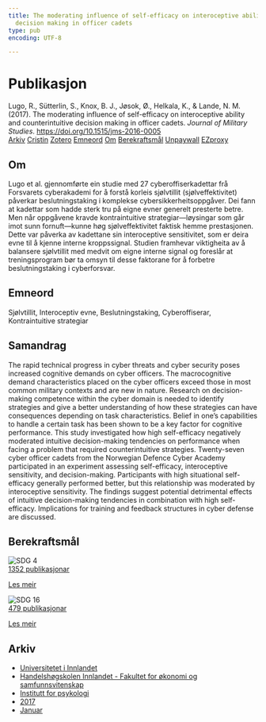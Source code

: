 ```yaml
---
title: The moderating influence of self-efficacy on interoceptive ability and counterintuitive
  decision making in officer cadets
type: pub
encoding: UTF-8

---
```

<h1>Publikasjon</h1>
<article id="csl-bib-container-X4BTXZM9" class="csl-bib-container">
  <div class="csl-bib-body"> <div class="csl-entry">Lugo, R., Sütterlin, S., Knox, B. J., Jøsok, Ø., Helkala, K., &#38; Lande, N. M. (2017). The moderating influence of self-efficacy on interoceptive ability and counterintuitive decision making in officer cadets. <i>Journal of Military Studies</i>. <a href="https://doi.org/10.1515/jms-2016-0005">https://doi.org/10.1515/jms-2016-0005</a></div> </div>
  <div class="csl-bib-buttons">
    <a href="#taxonomy-article-X4BTXZM9" alt="archive" class="csl-bib-button">Arkiv</a>
    <a href="https://app.cristin.no/results/show.jsf?id=1421324" alt="Cristin" class="csl-bib-button">Cristin</a>
    <a href="http://zotero.org/groups/5881554/items/X4BTXZM9" alt="Zotero" class="csl-bib-button">Zotero</a>
    <a href="#keywords-article-X4BTXZM9" alt="keywords" class="csl-bib-button">Emneord</a>
    <a href="#about-article-X4BTXZM9" alt="about_pub" class="csl-bib-button">Om</a>
    <a href="#sdg-article-X4BTXZM9" alt="sdg" class="csl-bib-button">Berekraftsmål</a>
    <a href="https://sciendo.com/pdf/10.1515/jms-2016-0005" alt="Unpaywall" class="csl-bib-button">Unpaywall</a>
    <a href="https://sciendo.com/pdf/10.1515/jms-2016-0005" alt="EZproxy" class="csl-bib-button">EZproxy</a>
  </div>
  <div id="csl-bib-meta-container-X4BTXZM9"></div>
</article>
<div id="csl-bib-meta-X4BTXZM9" class="csl-bib-meta">
  <article id="about-article-X4BTXZM9" class="about_pub-article">
    <h1>Om</h1>
    Lugo et al. gjennomførte ein studie med 27 cyberoffiserkadettar frå Forsvarets cyberakademi for å forstå korleis sjølvtillit (sjølveffektivitet) påverkar beslutningstaking i komplekse cybersikkerheitsoppgåver. Dei fann at kadettar som hadde sterk tru på eigne evner generelt presterte betre. Men når oppgåvene kravde kontraintuitive strategiar—løysingar som går imot sunn fornuft—kunne høg sjølveffektivitet faktisk hemme prestasjonen. Dette var påverka av kadettane sin interoceptive sensitivitet, som er deira evne til å kjenne interne kroppssignal. Studien framhevar viktigheita av å balansere sjølvtillit med medvit om eigne interne signal og foreslår at treningsprogram bør ta omsyn til desse faktorane for å forbetre beslutningstaking i cyberforsvar.
  </article>
  <article id="keywords-article-X4BTXZM9" class="keywords-article">
    <h1>Emneord</h1>
    Sjølvtillit, Interoceptiv evne, Beslutningstaking, Cyberoffiserar, Kontraintuitive strategiar
  </article>
  <article id="abstract-article-X4BTXZM9" class="abstract-article">
    <h1>Samandrag</h1>
    The rapid technical progress in cyber threats 
and cyber security poses increased cognitive demands on 
cyber officers. The macrocognitive demand characteristics 
placed on the cyber officers exceed those in most common 
military contexts and are new in nature. Research on 
decision-making competence within the cyber domain 
is needed to identify strategies and give a better understanding 
of how these strategies can have consequences 
depending on task characteristics. Belief in one’s capabilities 
to handle a certain task has been shown to be a key 
factor for cognitive performance. This study investigated 
how high self-efficacy negatively moderated intuitive 
decision-making tendencies on performance when facing 
a problem that required counterintuitive strategies. 
Twenty-seven cyber officer cadets from the Norwegian 
Defence Cyber Academy participated in an experiment 
assessing self-efficacy, interoceptive sensitivity, 
and decision-making. Participants with high situational 
self-efficacy generally performed better, but this relationship 
was moderated by interoceptive sensitivity. 
The findings suggest potential detrimental effects of 
intuitive decision-making tendencies in combination with 
high self-efficacy. Implications for training and feedback 
structures in cyber defense are discussed.
  </article>
  <article id="sdg-article-X4BTXZM9" class="sdg-article">
    <h1>Berekraftsmål</h1>
    <div class="sdg-container"><div id="sdg4" class="sdg">
        <img src="{{< params subfolder >}}images/sdg/sdg04_nn.png" class="image" alt="SDG 4">
        <div class="sdg-overlay">
          <a href="/nn/archive/?key=?sdg=4#archive" class="sdg-publication-count"><span>1352</span> publikasjonar</a>
          <p><a href="https://fn.no/om-fn/fns-baerekraftsmaal/god-utdanning?lang=nno-NO" class="sdg-read-more">Les meir</a></p>
        </div>
      </div> <div id="sdg16" class="sdg">
        <img src="{{< params subfolder >}}images/sdg/sdg16_nn.png" class="image" alt="SDG 16">
        <div class="sdg-overlay">
          <a href="/nn/archive/?key=?sdg=16#archive" class="sdg-publication-count"><span>479</span> publikasjonar</a>
          <p><a href="https://fn.no/om-fn/fns-baerekraftsmaal/fred-rettferdighet-og-velfungerende-institusjoner?lang=nno-NO" class="sdg-read-more">Les meir</a></p>
        </div>
      </div></div>
  </article>
  <article id="taxonomy-article-X4BTXZM9" class="taxonomy-article">
    <h1>Arkiv</h1>
    <ul>
      <li>
        <a href="/nn/archive/?key=3DCRN523">Universitetet i Innlandet</a>
      </li>
      <li>
        <a href="/nn/archive/?key=DU8Q9LN9">Handelshøgskolen Innlandet - Fakultet for økonomi og samfunnsvitenskap</a>
      </li>
      <li>
        <a href="/nn/archive/?key=KTD9NXA8">Institutt for psykologi</a>
      </li>
      <li>
        <a href="/nn/archive/?key=E9KSSDJQ">2017</a>
      </li>
      <li>
        <a href="/nn/archive/?key=WC86PEFJ">Januar</a>
      </li>
    </ul>
  </article>
</div>
